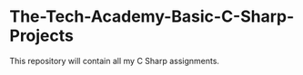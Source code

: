 # The-Tech-Academy-Basic-C-Sharp-Projects
This repository will contain all my C Sharp assignments. 
